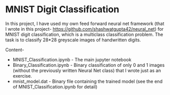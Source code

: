 # MNIST Digit Classification
In this project, I have used my own feed forward neural net framework (that I wrote in this project- https://github.com/shashwatgupta42/neural_net) for MNIST digit classification, which is a multiclass classification problem. The task is to classify 28*28 greyscale images of handwritten digits. 

Content-
- MNIST_Classification.ipynb - The main jupyter notebook
- Binary_Classification.ipynb - Binary classification of only 0 and 1 images (without the previously written Neural Net class) that I wrote just as an exercise.
- mnist_model.dat - Binary file containing the trained model (see the end of MNIST_Classification.ipynb for detail)



